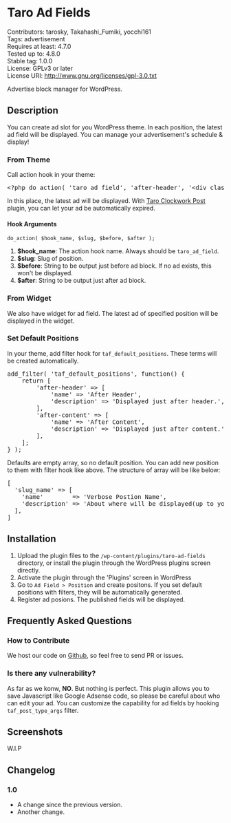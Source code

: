 # Taro Ad Fields

Contributors: tarosky, Takahashi_Fumiki, yocchi161  
Tags: advertisement  
Requires at least: 4.7.0  
Tested up to: 4.8.0  
Stable tag: 1.0.0  
License: GPLv3 or later  
License URI: http://www.gnu.org/licenses/gpl-3.0.txt

Advertise block manager for WordPress.

## Description

You can create ad slot for you WordPress theme.
In each position, the latest ad field will be displayed.
You can manage your advertisement's schedule & display!

### From Theme

Call action hook in your theme:

<pre>
&lt;?php do_action( 'taro_ad_field', 'after-header', '&lt;div class="after-header"&gt;', '&lt;/div&gt;' ); ?&gt;
</pre>

In this place, the latest ad will be displayed.
With [Taro Clockwork Post](https://wordpress.org/plugins/taro-clockwork-post/) plugin, you can let your ad be automatically expired.

#### Hook Arguments

`do_action( $hook_name, $slug, $before, $after );`

1. **$hook_name**: The action hook name. Always should be `taro_ad_field`.
2. **$slug**: Slug of position.
3. **$before**: String to be output just before ad block. If no ad exists, this won't be displayed.
4. **$after**: String to be output just after ad block.

### From Widget

We also have widget for ad field. The latest ad of specified position will be displayed in the widget.

### Set Default Positions

In your theme, add filter hook for `taf_default_positions`.
These terms will be created automatically.

<pre>
add_filter( 'taf_default_positions', function() {
	return [
		'after-header' => [
			'name' => 'After Header',
			'description' => 'Displayed just after header.',
		],
		'after-content' => [
			'name' => 'After Content',
			'description' => 'Displayed just after content.',
		],
	];
} );
</pre>

Defaults are empty array, so no default position.
You can add new position to them with filter hook like above.
The structure of array will be like below:

<pre>
[
  'slug_name' => [
    'name'        => 'Verbose Postion Name',
    'description' => 'About where will be displayed(up to you)',
  ],
]
</pre>


## Installation

1. Upload the plugin files to the `/wp-content/plugins/taro-ad-fields` directory, or install the plugin through the WordPress plugins screen directly.
2. Activate the plugin through the 'Plugins' screen in WordPress
3. Go to `Ad Field > Position` and create positons. If you set default positions with filters, they will be automatically generated.
4. Register ad posions. The published fields will be displayed.

## Frequently Asked Questions

### How to Contribute

We host our code on [Github](https://github.com/tarosky/taro-ad-fields), so feel free to send PR or issues.

### Is there any vulnerability?

As far as we konw, **NO**. But nothing is perfect.
This plugin allows you to save Javascript like Google Adsense code,
so please be careful about who can edit your ad.
You can customize the capability for ad fields by hooking `taf_post_type_args` filter.

## Screenshots

W.I.P

## Changelog

### 1.0

* A change since the previous version.
* Another change.
